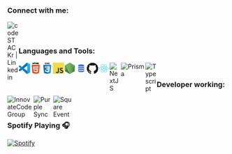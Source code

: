 ### Connect with me:

[<img align="left" alt="codeSTACKr | Linkedin" width="26px" src="https://cdn.jsdelivr.net/npm/simple-icons@v3/icons/linkedin.svg" />][linkdin]

<br />
<br />

### Languages and Tools:

[<img align="left" alt="Visual Studio Code" width="26px" src="https://raw.githubusercontent.com/github/explore/80688e429a7d4ef2fca1e82350fe8e3517d3494d/topics/visual-studio-code/visual-studio-code.png" />][vsc]
[<img align="left" alt="HTML5" width="26px" src="https://raw.githubusercontent.com/github/explore/80688e429a7d4ef2fca1e82350fe8e3517d3494d/topics/html/html.png" />][w3html5]
[<img align="left" alt="CSS3" width="26px" src="https://raw.githubusercontent.com/github/explore/80688e429a7d4ef2fca1e82350fe8e3517d3494d/topics/css/css.png" />][css3]
[<img align="left" alt="JavaScript" width="26px" src="https://raw.githubusercontent.com/github/explore/80688e429a7d4ef2fca1e82350fe8e3517d3494d/topics/javascript/javascript.png" />][js]
[<img align="left" alt="Node.js" width="26px" src="https://raw.githubusercontent.com/github/explore/80688e429a7d4ef2fca1e82350fe8e3517d3494d/topics/nodejs/nodejs.png" />][node]
[<img align="left" alt="SQL" width="26px" src="https://raw.githubusercontent.com/github/explore/80688e429a7d4ef2fca1e82350fe8e3517d3494d/topics/sql/sql.png" />][sql]
[<img align="left" alt="GitHub" width="26px" src="https://raw.githubusercontent.com/github/explore/78df643247d429f6cc873026c0622819ad797942/topics/github/github.png" />][github]
[<img align="left" alt="React" width="26px" src="https://raw.githubusercontent.com/github/explore/80688e429a7d4ef2fca1e82350fe8e3517d3494d/topics/react/react.png" />][react]
[<img align="left" alt="NextJS" width="26px" src="https://www.svgrepo.com/show/354113/nextjs-icon.svg" />][next]
[<img align="left" alt="Prisma" width="56px" src="https://encrypted-tbn0.gstatic.com/images?q=tbn:ANd9GcS86mdbe9sOWBN4dRN13_XM4pV20VDZXJ6dh5IrWEeF_A&s" />][prisma]
[<img align="left" alt="Typescript" width="26px" src="https://static-00.iconduck.com/assets.00/typescript-plain-icon-256x256-ypojgpyj.png"/>][ts]


<br />

### Developer working:
[<img align="left" alt="InnovateCode Group" width="60px" src="https://oficialiplanet.com.br/cdn/shop/files/WhatsApp_Image_2023-11-23_at_17.16.20_100x@2x.jpg?v=1700770611" />][IPlanet]
[<img align="left" alt="Purple Sync" width="45px" src="https://i.imgur.com/DfV6tO8.jpeg" />][sync]
[<img align="left" alt="Square Event" width="46px" src="https://i.imgur.com/bZddBE7.png" />][Square]


<br />
<br />

### Spotify Playing 🎧
[![Spotify](https://novatorem-hfin5iqa4-oguxt.vercel.app/api/spotify)](https://open.spotify.com/user/Gustavo)


[ts]: https://www.typescriptlang.org/docs/
[prisma]: https://www.prisma.io/docs/getting-started/quickstart
[sync]: https://github.com/purple-sync
[vsc]: https://code.visualstudio.com/
[duth]: https://github.com/oguxt
[Square]: https://github.com/oguxt
[w3html5]: https://www.w3schools.com/html/
[css3]: https://www.w3schools.com/css/
[js]: https://www.w3schools.com/js/
[cs]: https://www.w3schools.com/cs/
[sql]: https://www.w3schools.com/sql/
[github]: https://github.com/oguxt
[node]: https://nodejs.org/
[react]: https://legacy.reactjs.org/docs/getting-started.html
[next]: https://nextjs.org
[IPlanet]: https://www.instagram.com/iplanet.oficial/
[linkdin]: https://www.linkedin.com/in/gustavo-matozo-ab7ba3263/
